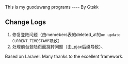 This is my guoduwang programs ---- By Gtskk

## Change Logs
1. 修复登陆问题（由memebers表的deleted_at的`on update CURRENT_TIMESTAMP`导致）
2. 处理前台登陆页面跳转问题（由_pjax后缀导致）、

Based on Laravel.
Many thanks to the excellent framework.
